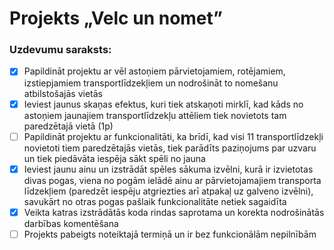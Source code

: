 #  Projekts „Velc un nomet”
### Uzdevumu saraksts:
-  [x] Papildināt projektu ar vēl astoņiem pārvietojamiem, rotējamiem, izstiepjamiem
transportlīdzekļiem un nodrošināt to nomešanu atbilstošajās vietās
-  [x] Ieviest jaunus skaņas efektus, kuri tiek atskaņoti mirklī, kad kāds no astoņiem jaunajiem
transportlīdzekļu attēliem tiek novietots tam paredzētajā vietā (1p)
-  [ ] Papildināt projektu ar funkcionalitāti, ka brīdī, kad visi 11 transportlīdzekļi novietoti tiem
paredzētajās vietās, tiek parādīts paziņojums par uzvaru un tiek piedāvāta iespēja sākt spēli no
jauna
-  [x] Ieviest jaunu ainu un izstrādāt spēles sākuma izvēlni, kurā ir izvietotas divas pogas, viena no
pogām ielādē ainu ar pārvietojamajiem transporta līdzekļiem (paredzēt iespēju atgriezties arī
atpakaļ uz galveno izvēlni), savukārt no otras pogas pašlaik funkcionalitāte netiek sagaidīta
-  [x] Veikta katras izstrādātās koda rindas saprotama un korekta nodrošinātās darbības komentēšana
-  [ ] Projekts pabeigts noteiktajā termiņā un ir bez funkcionālām nepilnībām
